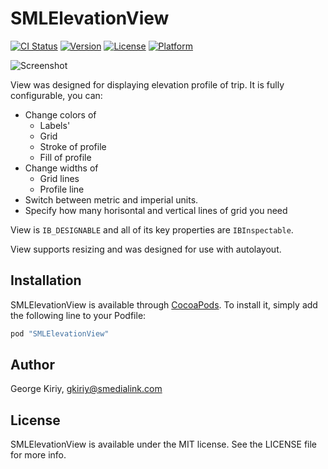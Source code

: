 # SMLElevationView

[![CI Status](http://img.shields.io/travis/mpsnp/SMLElevationView.svg?style=flat)](https://travis-ci.org/mpsnp/SMLElevationView)
[![Version](https://img.shields.io/cocoapods/v/SMLElevationView.svg?style=flat)](http://cocoapods.org/pods/SMLElevationView)
[![License](https://img.shields.io/cocoapods/l/SMLElevationView.svg?style=flat)](http://cocoapods.org/pods/SMLElevationView)
[![Platform](https://img.shields.io/cocoapods/p/SMLElevationView.svg?style=flat)](http://cocoapods.org/pods/SMLElevationView)

![Screenshot](http://i57.fastpic.ru/big/2015/0504/ed/a15997f92836aaf5f8212cbd7e4543ed.png)

View was designed for displaying elevation profile of trip. It is fully configurable, you can:

- Change colors of
	- Labels'
	- Grid
	- Stroke of profile
	- Fill of profile
- Change widths of
	- Grid lines
	- Profile line
- Switch between metric and imperial units.
- Specify how many horisontal and vertical lines of grid you need

View is `IB_DESIGNABLE` and all of its key properties are `IBInspectable`.

View supports resizing and was designed for use with autolayout.

## Installation

SMLElevationView is available through [CocoaPods](http://cocoapods.org). To install
it, simply add the following line to your Podfile:

```ruby
pod "SMLElevationView"
```

## Author

George Kiriy, gkiriy@smedialink.com

## License

SMLElevationView is available under the MIT license. See the LICENSE file for more info.
